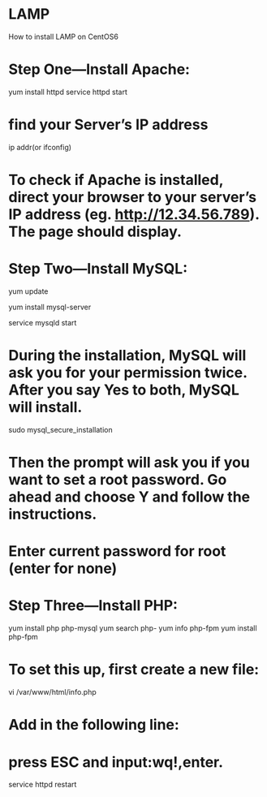 # LAMP
How to install LAMP on CentOS6 

# Step One—Install Apache:
yum install httpd
service httpd start
# find your Server’s IP address
ip addr(or ifconfig)
# To check if Apache is installed, direct your browser to your server’s IP address (eg. http://12.34.56.789). The page should display.

# Step Two—Install MySQL:
yum update

yum install mysql-server

service mysqld start
# During the installation, MySQL will ask you for your permission twice. After you say Yes to both, MySQL will install.
sudo mysql_secure_installation
# Then the prompt will ask you if you want to set a root password. Go ahead and choose Y and follow the instructions.
# Enter current password for root (enter for none)

# Step Three—Install PHP:
yum install php php-mysql
yum search php-
yum info php-fpm
yum install php-fpm
# To set this up, first create a new file:
vi /var/www/html/info.php
# Add in the following line:
<?php phpinfo(); ?>
# press ESC and input:wq!,enter.
service httpd restart
